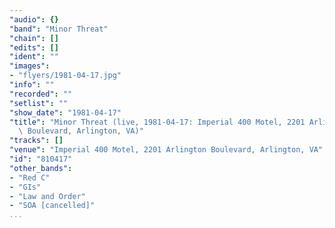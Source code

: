 ```yaml
---
"audio": {}
"band": "Minor Threat"
"chain": []
"edits": []
"ident": ""
"images":
- "flyers/1981-04-17.jpg"
"info": ""
"recorded": ""
"setlist": ""
"show_date": "1981-04-17"
"title": "Minor Threat (live, 1981-04-17: Imperial 400 Motel, 2201 Arlington\
  \ Boulevard, Arlington, VA)"
"tracks": []
"venue": "Imperial 400 Motel, 2201 Arlington Boulevard, Arlington, VA"
"id": "810417"
"other_bands":
- "Red C"
- "GIs"
- "Law and Order"
- "SOA [cancelled]"
...
```

